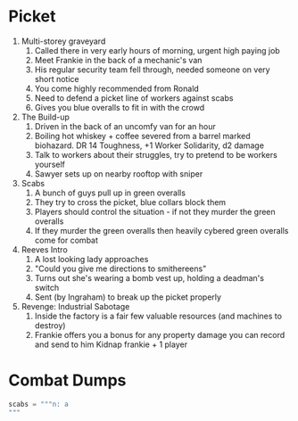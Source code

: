 # Picket
1. Multi-storey graveyard
	1. Called there in very early hours of morning, urgent high paying job
	2. Meet Frankie in the back of a mechanic's van
	3. His regular security team fell through, needed someone on very short notice
	4. You come highly recommended from Ronald
	5. Need to defend a picket line of workers against scabs
	6. Gives you blue overalls to fit in with the crowd
2. The Build-up
	1. Driven in the back of an uncomfy van for an hour
	2. Boiling hot whiskey + coffee severed from a barrel marked biohazard. DR 14 Toughness, +1 Worker Solidarity, d2 damage
	3. Talk to workers about their struggles, try to pretend to be workers yourself 
	4. Sawyer sets up on nearby rooftop with sniper
3. Scabs
	1. A bunch of guys pull up in green overalls
	2. They try to cross the picket, blue collars block them
	3. Players should control the situation - if not they murder the green overalls
	4. If they murder the green overalls then heavily cybered green overalls come for combat 
4. Reeves Intro
	1. A lost looking lady approaches
	2. "Could you give me directions to smithereens"
	3. Turns out she's wearing a bomb vest up, holding a deadman's switch
	4. Sent (by Ingraham) to break up the picket properly
5. Revenge: Industrial Sabotage
	1. Inside the factory is a fair few valuable resources (and machines to destroy)
	2. Frankie offers you a bonus for any property damage you can record and send to him
Kidnap frankie + 1 player

# Combat Dumps
```py
scabs = """n: a 
"""
```

<!--stackedit_data:
eyJoaXN0b3J5IjpbLTk2NDE1NjA0MCwxNzM2NTEyODQwLC03OD
AwOTQzNiwzMjMwNTE5NzgsLTE4OTc1Nzc5OTksLTQwOTc3MTE4
NCwtMTMwNzYyNzQyOSwtMTIxNDU3NzE1MiwtNzc3OTI0MTE5LC
0yMDkyNTM5NzkzLC0xNjc2OTg0Njg0LC0xMjczNTc5ODc3LC0x
MjA5NzA4MjU5LDE4NTkzNzc2NCw4MDE2MTA2MzAsLTE3ODQwND
AwMiwxMzQyOTQ4MTQ0LC0yMDg4NzQ2NjEyLDczMDk5ODExNl19

-->